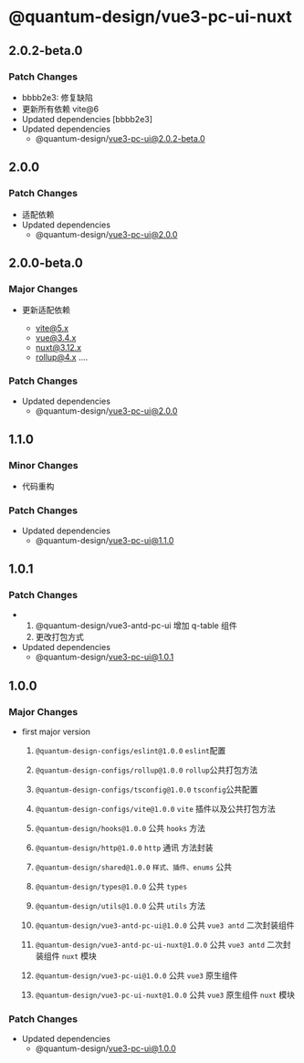 # @quantum-design/vue3-pc-ui-nuxt

## 2.0.2-beta.0

### Patch Changes

-   bbbb2e3: 修复缺陷
-   更新所有依赖 vite@6
-   Updated dependencies [bbbb2e3]
-   Updated dependencies
    -   @quantum-design/vue3-pc-ui@2.0.2-beta.0

## 2.0.0

### Patch Changes

-   适配依赖
-   Updated dependencies
    -   @quantum-design/vue3-pc-ui@2.0.0

## 2.0.0-beta.0

### Major Changes

-   更新适配依赖

    -   vite@5.x
    -   vue@3.4.x
    -   nuxt@3.12.x
    -   rollup@4.x
        ....

### Patch Changes

-   Updated dependencies
    -   @quantum-design/vue3-pc-ui@2.0.0

## 1.1.0

### Minor Changes

-   代码重构

### Patch Changes

-   Updated dependencies
    -   @quantum-design/vue3-pc-ui@1.1.0

## 1.0.1

### Patch Changes

-   1. @quantum-design/vue3-antd-pc-ui 增加 q-table 组件
    2. 更改打包方式
-   Updated dependencies
    -   @quantum-design/vue3-pc-ui@1.0.1

## 1.0.0

### Major Changes

-   first major version

    1. `@quantum-design-configs/eslint@1.0.0` `eslint`配置
    2. `@quantum-design-configs/rollup@1.0.0` `rollup`公共打包方法
    3. `@quantum-design-configs/tsconfig@1.0.0` `tsconfig`公共配置
    4. `@quantum-design-configs/vite@1.0.0` `vite` 插件以及公共打包方法

    5. `@quantum-design/hooks@1.0.0` 公共 `hooks` 方法
    6. `@quantum-design/http@1.0.0` `http` 通讯 方法封装
    7. `@quantum-design/shared@1.0.0` `样式、插件、enums` 公共
    8. `@quantum-design/types@1.0.0` 公共 `types`
    9. `@quantum-design/utils@1.0.0` 公共 `utils` 方法
    10. `@quantum-design/vue3-antd-pc-ui@1.0.0` 公共 `vue3 antd` 二次封装组件
    11. `@quantum-design/vue3-antd-pc-ui-nuxt@1.0.0` 公共 `vue3 antd` 二次封装组件 `nuxt` 模块
    12. `@quantum-design/vue3-pc-ui@1.0.0` 公共 `vue3` 原生组件
    13. `@quantum-design/vue3-pc-ui-nuxt@1.0.0` 公共 `vue3` 原生组件 `nuxt` 模块

### Patch Changes

-   Updated dependencies
    -   @quantum-design/vue3-pc-ui@1.0.0
